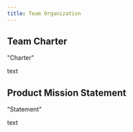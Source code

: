 ```yaml
---
title: Team Organization
---
```


## Team Charter

"Charter"

text

## Product Mission Statement

"Statement"

text

